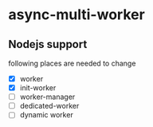 # async-multi-worker

## Nodejs support

following places are needed to change

- [x] worker
- [x] init-worker
- [ ] worker-manager
- [ ] dedicated-worker
- [ ] dynamic worker
